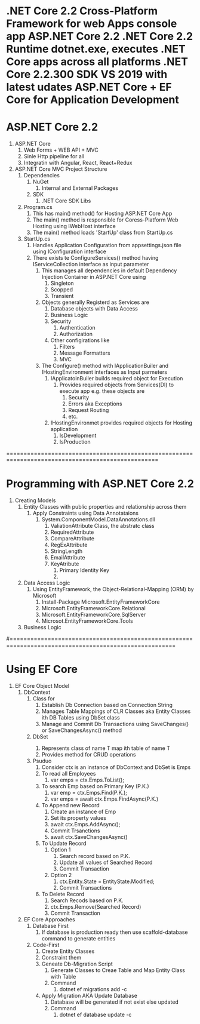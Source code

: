 .NET Core 2.2
    Cross-Platform Framework for
        web Apps
        console app
ASP.NET Core 2.2
    .NET Core 2.2 Runtime
        dotnet.exe, executes .NET Core apps across all platforms
    .NET Core 2.2.300 SDK
        VS 2019 with latest udates
ASP.NET Core + EF Core for Application Development
===================================================================================================================================================
# ASP.NET Core 2.2
1. ASP.NET Core
   1. Web Forms + WEB API + MVC
   2. Sinle Http pipeline for all
   3. Integratin with Angular, React, React+Redux
2. ASP.NET Core MVC Project Structure
   1. Dependencies
      1. NuGet
         1. Internal and External Packages
      2. SDK 
         1. .NET Core SDK Libs
   2. Program.cs
      1. This has main() method() for Hosting ASP.NET Core App 
      2. The main() method is responsible for Coress-Platform Web Hosting using IWebHost interface
      3. The main() method loads 'StartUp' class from StartUp.cs
   3. StartUp.cs
      1. Handles Application Configuration from appsettings.json file using IConfiguration interface
      2. There exists te ConfigureServices() method having IServiceCollection interface as input parameter
         1.  This manages all dependencies in default Dependency Injection Container in ASP.NET Core using
             1.  Singleton
             2.  Scopped
             3.  Transient
         2.  Objects generally Registerd as Services are
             1.  Database objects with Data Access
             2.  Business Logic
             3.  Security
                 1.  Authentication 
                 2.  Authorization
             4.  Other configirations like
                 1.  Filters
                 2.  Message Formatters
                 3.  MVC 
         3. The Configure() method with IApplicationBuiler and IHostingEnvironment interfaces as Input parmeters
            1. IApplicatoinBuiler builds required object for Execution  
               1. Provides required objects from Services(DI) to execute app e.g. these objects are
                  1. Security
                  2. Errors aka Exceptions
                  3. Request Routing
                  4. etc. 
            2. IHostingEnvironmet provides required objects for Hosting application
               1. IsDevelopment
               2. IsProduction

==================================================================================================
# Programming with ASP.NET Core 2.2

1. Creating Models
   1. Entity Classes with public properties and relationship across them
      1. Apply Constraints using Data Annotataions
         1. System.ComponentModel.DataAnnotations.dll
            1. ValiationAttribute Class, the abstratc class
            2. RequiredAttribute
            3. CompareAttribute
            4. RegExAttribute
            5. StringLength
            6. EmailAttribute
            7. KeyAtribute
               1. Primary Identity Key
               2. 
   2. Data Access Logic
      1. Using EntityFramework, the Object-Relational-Mapping (ORM) by Microsoft
         1. Install-Package Microsoft.EntityFrameworkCore
         2. Microsoft.EntityFrameworkCore.Relational
         3. Microsoft.EntityFrameworkCore.SqlServer
         4. Microsot.EntityFrameworkCore.Tools 
   3. Business Logic

#======================================================================================================

# Using EF Core
1. EF Core Object Model
   1. DbContext
      1. Class for
         1. Establish Db Connection based on Connection String
         2. Manages Table Mappings of CLR Classes aka Entity Classes ith DB Tables using DbSet<T> class
         3. Manage and Commit Db Transactions using SaveChanges() or SaveChangesAsync() method
      2. DbSet<T>
         1. Represents class of name T map ith table of name T
         2. Provides method for CRUD operations
      3. Psuduo
         1. Consider ctx is an instance of DbContext and DbSet<Emp> is Emps
         2. To read all Employees 
            1. var emps = ctx.Emps.ToList();
         3. To search Emp based on Primary Key (P.K.)
            1. var emp = ctx.Emps.Find(P.K.);
            2. var emps = await ctx.Emps.FindAsync(P.K.)
         4. To Append new Record
            1. Create an instance of Emp
            2. Set its property values
            3. await ctx.Emps.AddAsync(<Instance of Emp>);
            4. Commit Trsanctions
            5. await ctx.SaveChangesAsync()
         5. To Update Record
            1. Option 1
               1. Search record based on P.K.
               2. Update all values of Searched Record
               3. Commit Transaction
            2. Option 2
               1. ctx.Entity<Emp>.State = EntityState.Modified;
               2. Commit Transactions
         6. To Delete Record
            1. Search Recods based on P.K.
            2. ctx.Emps.Remove(Searched Record)
            3. Commit Transaction
   2. EF Core Approaches
      1. Database First
         1. If database is production ready then use scaffold-database command to generate entities
      2. Code-First
         1. Create Entity Classes
         2. Constraint them
         3. Geneate Db-Migration Script 
            1. Generate Classes to Creae Table and Map Entity Class with Table
            2. Command
               1. dotnet ef migrations add <NAME> -c <DbCntextClass> 
         4. Apply Migration AKA Update Database
            1. Database will be generated if not exist else updated
            2. Command
               1. dotnet ef database update -c <DbContext-Class>



